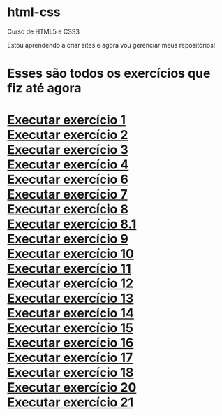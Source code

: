 # html-css
 Curso de HTML5 e CSS3

Estou aprendendo a criar sites e agora vou gerenciar meus repositórios!

<h1>Esses são todos os exercícios que fiz até agora<h1>

<a href = "https://kennyendersen.github.io/html-css/exercicios/ex001/" target = "_blank"> Executar exercício 1 </a>
<br>
<a href = "https://kennyendersen.github.io/html-css/exercicios/ex002/" target = "_blank"> Executar exercício 2 </a>
<br>
<a href = "https://kennyendersen.github.io/html-css/exercicios/ex003/" target = "_blank"> Executar exercício 3 </a>
<br>
<a href = "https://kennyendersen.github.io/html-css/exercicios/ex004/" target = "_blank"> Executar exercício 4 </a>
<br>
<a href = "https://kennyendersen.github.io/html-css/exercicios/ex006/" target = "_blank"> Executar exercício 6 </a>
<br>
<a href = "https://kennyendersen.github.io/html-css/exercicios/ex007/" target = "_blank"> Executar exercício 7 </a>
<br>
<a href = "https://kennyendersen.github.io/html-css/exercicios/ex008/" target = "_blank"> Executar exercício 8 </a>
<br>
<a href = "https://kennyendersen.github.io/html-css/exercicios/ex008b/" target = "_blank"> Executar exercício 8.1 </a>
<br>
<a href = "https://kennyendersen.github.io/html-css/exercicios/ex009/" target = "_blank"> Executar exercício 9 </a>
<br>
<a href = "https://kennyendersen.github.io/html-css/exercicios/ex010/" target = "_blank"> Executar exercício 10 </a>
<br>
<a href = "https://kennyendersen.github.io/html-css/exercicios/ex011/" target = "_blank"> Executar exercício 11 </a>
<br>
<a href = "https://kennyendersen.github.io/html-css/exercicios/ex012/" target = "_blank"> Executar exercício 12 </a>
<br>
<a href = "https://kennyendersen.github.io/html-css/exercicios/ex013/" target = "_blank"> Executar exercício 13 </a>
<br>
<a href = "https://kennyendersen.github.io/html-css/exercicios/ex014/" target = "_blank"> Executar exercício 14 </a>
<br>
<a href = "https://kennyendersen.github.io/html-css/exercicios/ex015/" target = "_blank"> Executar exercício 15 </a>
<br>
<a href = "https://kennyendersen.github.io/html-css/exercicios/ex016/" target = "_blank"> Executar exercício 16 </a>
<br>
<a href = "https://kennyendersen.github.io/html-css/exercicios/ex017/" target = "_blank"> Executar exercício 17 </a>
<br>
<a href = "https://kennyendersen.github.io/html-css/exercicios/ex018/" target = "_blank"> Executar exercício 18 </a>
<br>
<a href = "https://kennyendersen.github.io/html-css/exercicios/ex020/" target = "_blank"> Executar exercício 20 </a>
<br>
<a href = "https://kennyendersen.github.io/html-css/exercicios/ex021/" target = "_blank"> Executar exercício 21 </a>

